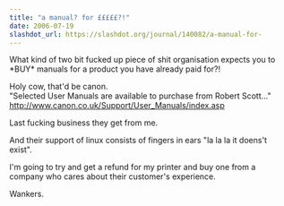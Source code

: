 ```yaml
---
title: "a manual? for £££££?!"
date: 2006-07-19
slashdot_url: https://slashdot.org/journal/140082/a-manual-for-
---
```


<p>What kind of two bit fucked up piece of shit organisation expects you to *BUY* manuals for a product you have already paid for?!</p>
<p>Holy cow, that'd be canon.<br>"Selected User Manuals are available to purchase from Robert Scott..."<br><a href="http://www.canon.co.uk/Support/User_Manuals/index.asp">http://www.canon.co.uk/Support/User_Manuals/index.asp</a></p>
<p>Last fucking business they get from me.</p>
<p>And their support of linux consists of fingers in ears "la la la it doens't exist".</p>
<p>I'm going to try and get a refund for my printer and buy one from a company who cares about their customer's experience.</p>
<p>Wankers.</p>

